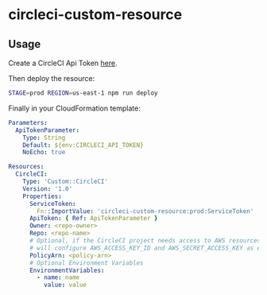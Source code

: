 # circleci-custom-resource

## Usage

Create a CircleCI Api Token [here](https://circleci.com/account/api).

Then deploy the resource:

```bash
STAGE=prod REGION=us-east-1 npm run deploy
```

Finally in your CloudFormation template:

```yaml
Parameters:
  ApiTokenParameter:
    Type: String
    Default: ${env:CIRCLECI_API_TOKEN}
    NoEcho: true

Resources:
  CircleCI:
    Type: 'Custom::CircleCI'
    Version: '1.0'
    Properties:
      ServiceToken:
        Fn::ImportValue: 'circleci-custom-resource:prod:ServiceToken'
      ApiToken: { Ref: ApiTokenParameter }
      Owner: <repo-owner>
      Repo: <repo-name>
      # Optional, if the CircleCI project needs access to AWS resources adding a policy
      # will configure AWS_ACCESS_KEY_ID and AWS_SECRET_ACCESS_KEY as environment variables
      PolicyArn: <policy-arn>
      # Optional Environment Variables
      EnvironmentVariables:
        - name: name
          value: value
```
